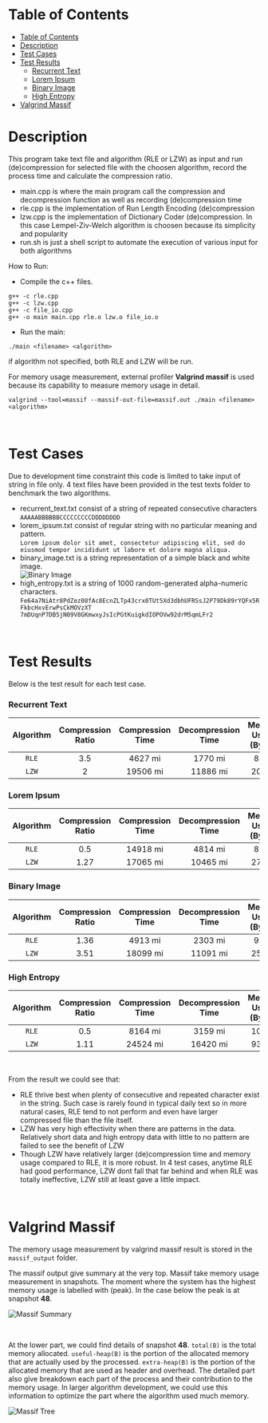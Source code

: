 # Table of Contents
- [Table of Contents](#table-of-contents)
- [Description](#description)
- [Test Cases](#test-cases)
- [Test Results](#test-results)
    - [Recurrent Text](#recurrent-text)
    - [Lorem Ipsum](#lorem-ipsum)
    - [Binary Image](#binary-image)
    - [High Entropy](#high-entropy)
- [Valgrind Massif](#valgrind-massif)


# Description

This program take text file and algorithm (RLE or LZW) as input and run (de)compression for selected file with the choosen algorithm, record the process time and calculate the compression ratio.

- main.cpp is where the main program call the compression and decompression function as well as recording (de)compression time
- rle.cpp is the implementation of Run Length Encoding (de)compression
- lzw.cpp is the implementation of Dictionary Coder (de)compression. In this case Lempel-Ziv-Welch algorithm is choosen because its simplicity and popularity
- run.sh is just a shell script to automate the execution of various input for both algorithms

How to Run:
- Compile the c++ files.
```
g++ -c rle.cpp
g++ -c lzw.cpp
g++ -c file_io.cpp
g++ -o main main.cpp rle.o lzw.o file_io.o
```
- Run the main:
```
./main <filename> <algorithm>
```
if algorithm not specified, both RLE and LZW will be run.

For memory usage measurement, external profiler **Valgrind massif** is used because its capability to measure memory usage in detail.
```
valgrind --tool=massif --massif-out-file=massif.out ./main <filename> <algorithm>
```
<br>

# Test Cases

Due to development time constraint this code is limited to take input of string in file only.
4 text files have been provided in the test texts folder to benchmark the two algorithms.

- recurrent_text.txt consist of a string of repeated consecutive characters  
  `AAAAABBBBBBCCCCCCCCCDDDDDDDD`
- lorem_ipsum.txt consist of regular string with no particular meaning and pattern.  
  `Lorem ipsum dolor sit amet, consectetur adipiscing elit, sed do eiusmod tempor incididunt ut labore et dolore magna aliqua.
`
- binary_image.txt is a string representation of a simple black and white image.  
  ![Binary Image](asset/pixel-diamond.png)
- high_entropy.txt is a string of 1000 random-generated alpha-numeric characters.  
  `Fe64a7NiAtr8PdZez08fAc8EcnZLTp43crx0TUt5Xd3dbhUFRSsJ2P79Dk89rYQFx5RFkbcHxvErwPsCkMOVzXT
7mDUqnP7DB5jN09V8GKmwxyJsIcPGtKuigkdIOPOVw92drM5qmLFr2`

<br>

# Test Results

Below is the test result for each test case. 

### Recurrent Text 

| Algorithm | Compression Ratio | Compression Time | Decompression Time | Memory Usage (Bytes) |
| :---------: | :-----------------: | :----------------: | :------------------: |:-------------:|
| `RLE`     | 3.5               | 4627 mi| 1770 mi  | 8890         |
| `LZW`     | 2               | 19506 mi| 11886 mi  | 20186         |

### Lorem Ipsum

| Algorithm | Compression Ratio | Compression Time | Decompression Time | Memory Usage (Bytes) |
| :---------: | :-----------------: | :----------------: | :------------------: |:-------------:|
| `RLE`     | 0.5               | 14918 mi| 4814 mi  | 8984         |
| `LZW`     | 1.27               | 17065 mi| 10465 mi  | 27240         |

### Binary Image 

| Algorithm | Compression Ratio | Compression Time | Decompression Time | Memory Usage (Bytes) |
| :---------: | :-----------------: | :----------------: | :------------------: |:-------------:|
| `RLE`     | 1.36               | 4913 mi| 2303 mi  | 9269         |
| `LZW`     | 3.51               | 18099 mi| 11091 mi  | 25862         |

### High Entropy

| Algorithm | Compression Ratio | Compression Time | Decompression Time | Memory Usage (Bytes) |
| :---------: | :-----------------: | :----------------: | :------------------: |:-------------:|
| `RLE`     | 0.5               | 8164 mi| 3159 mi  | 10421         |
| `LZW`     | 1.11               | 24524 mi| 16420 mi  | 93380         |

<br>

From the result we could see that:
- RLE thrive best when plenty of consecutive and repeated character exist in the string. Such case is rarely found in typical daily text so in more natural cases, RLE tend to not perform and even have larger compressed file than the file itself.
- LZW has very high effectivity when there are patterns in the data. Relatively short data and high entropy data with little to no pattern are failed to see the benefit of LZW
- Though LZW have relatively larger (de)compression time and memory usage compared to RLE, it is more robust. In 4 test cases, anytime RLE had good performance, LZW dont fall that far behind and when RLE was totally ineffective, LZW still at least gave a little impact.

<br>

# Valgrind Massif
The memory usage measurement by valgrind massif result is stored in the `massif_output` folder.
<br>

The massif output give summary at the very top. Massif take memory usage measurement in snapshots. The moment where the system has the highest memory usage is labelled with (peak). In the case below the peak is at snapshot **48**.
<br>

![Massif Summary](asset/massif_summary.png)

<br>

At the lower part, we could find details of snapshot **48**. `total(B)` is the total memory allocated. `useful-heap(B)` is the portion of the allocated memory that are actually used by the processed. `extra-heap(B)` is the portion of the allocated memory that are used as header and overhead. The detailed part also give breakdown each part of the process and their contribution to the memory usage. In larger algorithm development, we could use this information to optimize the part where the algorithm used much memory.
<br>

![Massif Tree](asset/massif_tree.png)
